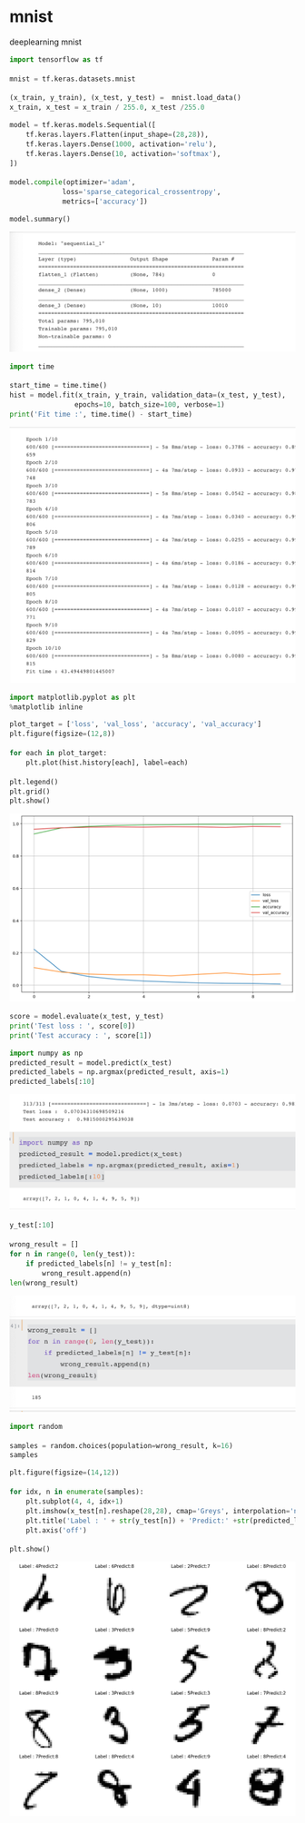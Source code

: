 # mnist

deeplearning mnist

```python
import tensorflow as tf

mnist = tf.keras.datasets.mnist

(x_train, y_train), (x_test, y_test) =  mnist.load_data()
x_train, x_test = x_train / 255.0, x_test /255.0
```

```python
model = tf.keras.models.Sequential([
    tf.keras.layers.Flatten(input_shape=(28,28)),
    tf.keras.layers.Dense(1000, activation='relu'),
    tf.keras.layers.Dense(10, activation='softmax'),
])

model.compile(optimizer='adam',
             loss='sparse_categorical_crossentropy',
             metrics=['accuracy'])
```

```python
model.summary()
```

![mnist%200b8f795b3a7949338432133308163ac6/Untitled.png](mnist%200b8f795b3a7949338432133308163ac6/Untitled.png)

```python
import time

start_time = time.time()
hist = model.fit(x_train, y_train, validation_data=(x_test, y_test),
                epochs=10, batch_size=100, verbose=1)
print('Fit time :', time.time() - start_time)
```

![mnist%200b8f795b3a7949338432133308163ac6/Untitled%201.png](mnist%200b8f795b3a7949338432133308163ac6/Untitled%201.png)

```python
import matplotlib.pyplot as plt
%matplotlib inline
```

```python
plot_target = ['loss', 'val_loss', 'accuracy', 'val_accuracy']
plt.figure(figsize=(12,8))

for each in plot_target:
    plt.plot(hist.history[each], label=each)
    
plt.legend()
plt.grid()
plt.show()
```

![mnist%200b8f795b3a7949338432133308163ac6/Untitled%202.png](mnist%200b8f795b3a7949338432133308163ac6/Untitled%202.png)

```python
score = model.evaluate(x_test, y_test)
print('Test loss : ', score[0])
print('Test accuracy : ', score[1])
```

```python
import numpy as np
predicted_result = model.predict(x_test)
predicted_labels = np.argmax(predicted_result, axis=1)
predicted_labels[:10]
```

![mnist%200b8f795b3a7949338432133308163ac6/Untitled%203.png](mnist%200b8f795b3a7949338432133308163ac6/Untitled%203.png)

```python
y_test[:10]

wrong_result = []
for n in range(0, len(y_test)):
    if predicted_labels[n] != y_test[n]:
        wrong_result.append(n)
len(wrong_result) 
```

![mnist%200b8f795b3a7949338432133308163ac6/Untitled%204.png](mnist%200b8f795b3a7949338432133308163ac6/Untitled%204.png)

```python
import random

samples = random.choices(population=wrong_result, k=16)
samples
```

```python
plt.figure(figsize=(14,12))

for idx, n in enumerate(samples):
    plt.subplot(4, 4, idx+1)
    plt.imshow(x_test[n].reshape(28,28), cmap='Greys', interpolation='nearest')
    plt.title('Label : ' + str(y_test[n]) + 'Predict:' +str(predicted_labels[n]))
    plt.axis('off')
    
plt.show()
```

![mnist%200b8f795b3a7949338432133308163ac6/Untitled%205.png](mnist%200b8f795b3a7949338432133308163ac6/Untitled%205.png)
